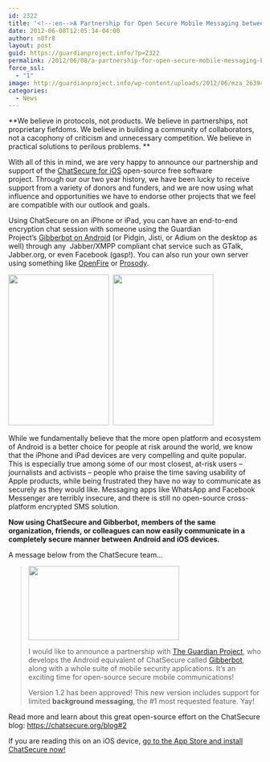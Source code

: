 ```yaml
---
id: 2322
title: '<!--:en-->A Partnership for Open Secure Mobile Messaging between iOS and Android<!--:-->'
date: 2012-06-08T12:05:34-04:00
author: n8fr8
layout: post
guid: https://guardianproject.info/?p=2322
permalink: /2012/06/08/a-partnership-for-open-secure-mobile-messaging-between-ios-and-android/
force_ssl:
  - "1"
image: http://guardianproject.info/wp-content/uploads/2012/06/mza_2639493050739819523.320x480-75-320x180.jpg
categories:
  - News
---
```

<!--:en-->

**We believe in protocols, not products. We believe in partnerships, not proprietary fiefdoms. We believe in building a community of collaborators, not a cacophony of criticism and unnecessary competition. We believe in practical solutions to perilous problems. **

With all of this in mind, we are very happy to announce our partnership and support of the [ChatSecure for iOS](https://chatsecure.org) open-source free software project. Through our our two year history, we have been lucky to receive support from a variety of donors and funders, and we are now using what influence and opportunities we have to endorse other projects that we feel are compatible with our outlook and goals.

Using ChatSecure on an iPhone or iPad, you can have an end-to-end encryption chat session with someone using the Guardian Project&#8217;s [Gibberbot on Android](https://guardianproject.info/apps/gibber/) (or Pidgin, Jisti, or Adium on the desktop as well) through any  Jabber/XMPP compliant chat service such as GTalk, Jabber.org, or even Facebook (gasp!). You can also run your own server using something like [OpenFire](http://www.igniterealtime.org/projects/openfire/) or [Prosody](http://prosody.im/).

[<img title="mza_7177507910624414963.320x480-75" src="https://guardianproject.info/wp-content/uploads/2012/06/mza_7177507910624414963.320x480-75-200x300.jpg" alt="" width="200" height="300" />](https://guardianproject.info/wp-content/uploads/2012/06/mza_7177507910624414963.320x480-75.jpg)  [<img title="mza_2639493050739819523.320x480-75" src="https://guardianproject.info/wp-content/uploads/2012/06/mza_2639493050739819523.320x480-75-200x300.jpg" alt="" width="200" height="300" />](https://guardianproject.info/wp-content/uploads/2012/06/mza_2639493050739819523.320x480-75.jpg)

While we fundamentally believe that the more open platform and ecosystem of Android is a better choice for people at risk around the world, we know that the iPhone and iPad devices are very compelling and quite popular. This is especially true among some of our most closest, at-risk users &#8211; journalists and activists &#8211; people who praise the time saving usability of Apple products, while being frustrated they have no way to communicate as securely as they would like. Messaging apps like WhatsApp and Facebook Messenger are terribly insecure, and there is still no open-source cross-platform encrypted SMS solution.

**Now using ChatSecure and Gibberbot, members of the same organization, friends, or colleagues can now easily communicate in a completely secure manner between Android and iOS devices.**

A message below from the ChatSecure team&#8230;

> [<img class="alignnone size-medium wp-image-2323" title="chatsecure-banner" src="https://guardianproject.info/wp-content/uploads/2012/06/chatsecure-banner-300x147.png" alt="" width="300" height="147" srcset="https://guardianproject.info/wp-content/uploads/2012/06/chatsecure-banner-300x147.png 300w, https://guardianproject.info/wp-content/uploads/2012/06/chatsecure-banner.png 700w" sizes="(max-width: 300px) 100vw, 300px" />](https://guardianproject.info/wp-content/uploads/2012/06/chatsecure-banner.png)
> 
> I would like to announce a partnership with [The Guardian Project](https://guardianproject.info/), who develops the Android equivalent of ChatSecure called [Gibberbot](https://guardianproject.info/apps/gibber/), along with a whole suite of mobile security applications. It&#8217;s an exciting time for open-source secure mobile communications!
> 
> Version 1.2 has been approved! This new version includes support for limited **background messaging**, the #1 most requested feature. Yay!

Read more and learn about this great open-source effort on the ChatSecure blog: <https://chatsecure.org/blog#2>

If you are reading this on an iOS device, [go to the App Store and install ChatSecure now!](http://itunes.apple.com/us/app/chatsecure/id464200063?mt=8)<!--:-->

<!--:pt-->

<!--:-->

<!--:es-->

<!--:-->